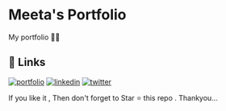 # Meeta's Portfolio

My portfolio 💛🖤


 
## 🔗 Links
[![portfolio](https://img.shields.io/badge/my_portfolio-333?style=for-the-badge&logo=ko-fi&logoColor=white)](https://meeta.dns.army/)
[![linkedin](https://img.shields.io/badge/linkedin-0A66C2?style=for-the-badge&logo=linkedin&logoColor=white)](https://www.linkedin.com/in/meeta-haldar-601b41203/?locale=en_US)
[![twitter](https://img.shields.io/badge/twitter-1DA1F2?style=for-the-badge&logo=twitter&logoColor=white)](https://twitter.com/Meeta_boss)

  
 If you like it , Then don't forget to Star ⭐ this repo . Thankyou... 
  
